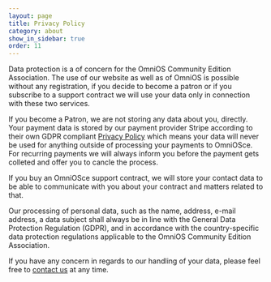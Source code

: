 ```yaml
---
layout: page
title: Privacy Policy
category: about
show_in_sidebar: true
order: 11
---
```


Data protection is a of concern for the OmniOS Community Edition Association. The use of
our website as well as of OmniOS is possible without any registration, if
you decide to become a patron or if you subscribe to a support contract 
we will use your data only in connection with these two services.

If you become a Patron, we are not storing any data about you, directly.
Your payment data is stored by our payment provider Stripe according to
their own GDPR compliant [Privacy Policy](https://stripe.com/ch/privacy)
which means your data will never be used for anything outside of processing
your payments to OmniOSce. For recurring payments we will always inform you
before the payment gets colleted and offer you to cancle the process.

If you buy an OmniOSce support contract, we will store your contact data
to be able to communicate with you about your contract and matters related
to that.

Our processing of personal data, such as the name, address, e-mail
address, a data subject shall always be in line with
the General Data Protection Regulation (GDPR), and in accordance with the
country-specific data protection regulations applicable to the OmniOS
Community Edition Association.

If you have any concern in regards to our handling of your data, please feel
free to [contact us](contact) at any time.
